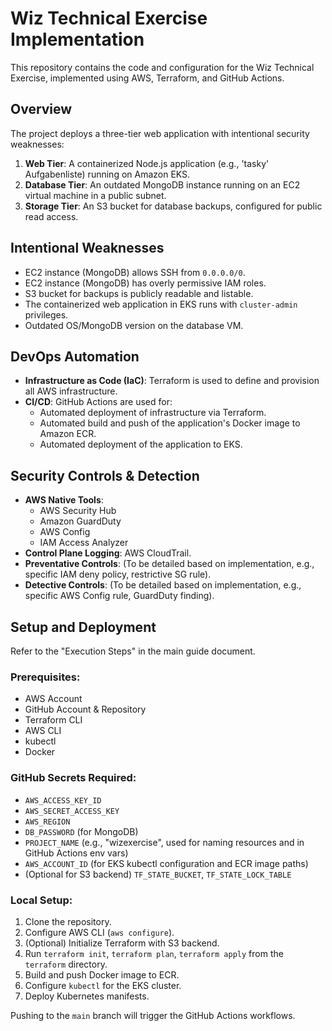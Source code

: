 # Wiz Technical Exercise Implementation

This repository contains the code and configuration for the Wiz Technical Exercise, implemented using AWS, Terraform, and GitHub Actions.

## Overview

The project deploys a three-tier web application with intentional security weaknesses:
1.  **Web Tier**: A containerized Node.js application (e.g., 'tasky' Aufgabenliste) running on Amazon EKS.
2.  **Database Tier**: An outdated MongoDB instance running on an EC2 virtual machine in a public subnet.
3.  **Storage Tier**: An S3 bucket for database backups, configured for public read access.

## Intentional Weaknesses

* EC2 instance (MongoDB) allows SSH from `0.0.0.0/0`.
* EC2 instance (MongoDB) has overly permissive IAM roles.
* S3 bucket for backups is publicly readable and listable.
* The containerized web application in EKS runs with `cluster-admin` privileges.
* Outdated OS/MongoDB version on the database VM.

## DevOps Automation

* **Infrastructure as Code (IaC)**: Terraform is used to define and provision all AWS infrastructure.
* **CI/CD**: GitHub Actions are used for:
    * Automated deployment of infrastructure via Terraform.
    * Automated build and push of the application's Docker image to Amazon ECR.
    * Automated deployment of the application to EKS.

## Security Controls & Detection

* **AWS Native Tools**:
    * AWS Security Hub
    * Amazon GuardDuty
    * AWS Config
    * IAM Access Analyzer
* **Control Plane Logging**: AWS CloudTrail.
* **Preventative Controls**: (To be detailed based on implementation, e.g., specific IAM deny policy, restrictive SG rule).
* **Detective Controls**: (To be detailed based on implementation, e.g., specific AWS Config rule, GuardDuty finding).

## Setup and Deployment

Refer to the "Execution Steps" in the main guide document.

### Prerequisites:
* AWS Account
* GitHub Account & Repository
* Terraform CLI
* AWS CLI
* kubectl
* Docker

### GitHub Secrets Required:
* `AWS_ACCESS_KEY_ID`
* `AWS_SECRET_ACCESS_KEY`
* `AWS_REGION`
* `DB_PASSWORD` (for MongoDB)
* `PROJECT_NAME` (e.g., "wizexercise", used for naming resources and in GitHub Actions env vars)
* `AWS_ACCOUNT_ID` (for EKS kubectl configuration and ECR image paths)
* (Optional for S3 backend) `TF_STATE_BUCKET`, `TF_STATE_LOCK_TABLE`

### Local Setup:
1.  Clone the repository.
2.  Configure AWS CLI (`aws configure`).
3.  (Optional) Initialize Terraform with S3 backend.
4.  Run `terraform init`, `terraform plan`, `terraform apply` from the `terraform` directory.
5.  Build and push Docker image to ECR.
6.  Configure `kubectl` for the EKS cluster.
7.  Deploy Kubernetes manifests.

Pushing to the `main` branch will trigger the GitHub Actions workflows.
